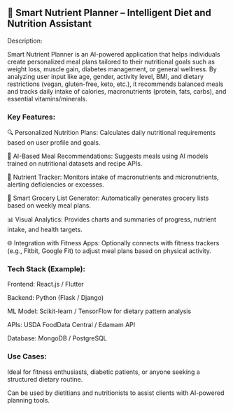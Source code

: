 ## 🥗 Smart Nutrient Planner – Intelligent Diet and Nutrition Assistant
Description:

Smart Nutrient Planner is an AI-powered application that helps individuals create personalized meal plans tailored to their nutritional goals such as weight loss, muscle gain, diabetes management, or general wellness. By analyzing user input like age, gender, activity level, BMI, and dietary restrictions (vegan, gluten-free, keto, etc.), it recommends balanced meals and tracks daily intake of calories, macronutrients (protein, fats, carbs), and essential vitamins/minerals.

### Key Features:

🔍 Personalized Nutrition Plans: Calculates daily nutritional requirements based on user profile and goals.

🧠 AI-Based Meal Recommendations: Suggests meals using AI models trained on nutritional datasets and recipe APIs.

🥦 Nutrient Tracker: Monitors intake of macronutrients and micronutrients, alerting deficiencies or excesses.

🛒 Smart Grocery List Generator: Automatically generates grocery lists based on weekly meal plans.

📊 Visual Analytics: Provides charts and summaries of progress, nutrient intake, and health targets.

🌐 Integration with Fitness Apps: Optionally connects with fitness trackers (e.g., Fitbit, Google Fit) to adjust meal plans based on physical activity.

### Tech Stack (Example):

Frontend: React.js / Flutter

Backend: Python (Flask / Django)

ML Model: Scikit-learn / TensorFlow for dietary pattern analysis

APIs: USDA FoodData Central / Edamam API

Database: MongoDB / PostgreSQL

### Use Cases:

Ideal for fitness enthusiasts, diabetic patients, or anyone seeking a structured dietary routine.

Can be used by dietitians and nutritionists to assist clients with AI-powered planning tools.

